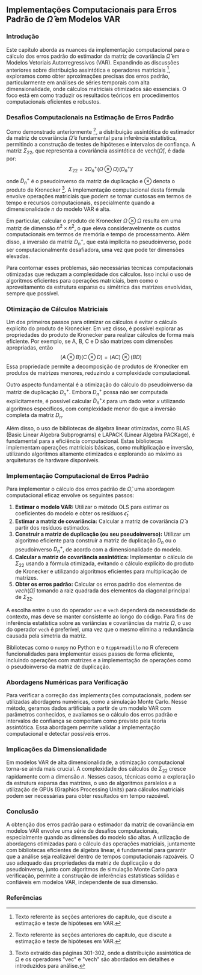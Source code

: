## Implementações Computacionais para Erros Padrão de $\hat{\Omega}$ em Modelos VAR
### Introdução
Este capítulo aborda as nuances da implementação computacional para o cálculo dos erros padrão do estimador da matriz de covariância $\hat{\Omega}$ em Modelos Vetoriais Autorregressivos (VAR). Expandindo as discussões anteriores sobre distribuição assintótica e operadores matriciais [^1], exploramos como obter aproximações precisas dos erros padrão, particularmente em análises de séries temporais com alta dimensionalidade, onde cálculos matriciais otimizados são essenciais. O foco está em como traduzir os resultados teóricos em procedimentos computacionais eficientes e robustos.

### Desafios Computacionais na Estimação de Erros Padrão
Como demonstrado anteriormente [^1], a distribuição assintótica do estimador da matriz de covariância $\hat{\Omega}$ é fundamental para inferência estatística, permitindo a construção de testes de hipóteses e intervalos de confiança. A matriz $\Sigma_{22}$, que representa a covariância assintótica de $\text{vech}(\hat{\Omega})$, é dada por:
$$ \Sigma_{22} = 2 D_n^+ (\Omega \otimes \Omega) (D_n^+)' $$
onde $D_n^+$ é o pseudoinverso da matriz de duplicação e $\otimes$ denota o produto de Kronecker [^3]. A implementação computacional desta fórmula envolve operações matriciais que podem se tornar custosas em termos de tempo e recursos computacionais, especialmente quando a dimensionalidade $n$ do modelo VAR é alta.

Em particular, calcular o produto de Kronecker $\Omega \otimes \Omega$ resulta em uma matriz de dimensão $n^2 \times n^2$, o que eleva consideravelmente os custos computacionais em termos de memória e tempo de processamento. Além disso, a inversão da matriz $D_n^+$, que está implícita no pseudoinverso, pode ser computacionalmente desafiadora, uma vez que pode ter dimensões elevadas.

Para contornar esses problemas, são necessárias técnicas computacionais otimizadas que reduzam a complexidade dos cálculos. Isso inclui o uso de algoritmos eficientes para operações matriciais, bem como o aproveitamento da estrutura esparsa ou simétrica das matrizes envolvidas, sempre que possível.

### Otimização de Cálculos Matriciais
Um dos primeiros passos para otimizar os cálculos é evitar o cálculo explícito do produto de Kronecker. Em vez disso, é possível explorar as propriedades do produto de Kronecker para realizar cálculos de forma mais eficiente. Por exemplo, se A, B, C e D são matrizes com dimensões apropriadas, então
$$ (A \otimes B)(C \otimes D) = (AC) \otimes (BD) $$
Essa propriedade permite a decomposição de produtos de Kronecker em produtos de matrizes menores, reduzindo a complexidade computacional.

Outro aspecto fundamental é a otimização do cálculo do pseudoinverso da matriz de duplicação $D_n^+$. Embora $D_n^+$ possa não ser computada explicitamente, é possível calcular $D_n^+ x$ para um dado vetor $x$ utilizando algoritmos específicos, com complexidade menor do que a inversão completa da matriz $D_n$.

Além disso, o uso de bibliotecas de álgebra linear otimizadas, como BLAS (Basic Linear Algebra Subprograms) e LAPACK (Linear Algebra PACKage), é fundamental para a eficiência computacional. Estas bibliotecas implementam operações matriciais básicas, como multiplicação e inversão, utilizando algoritmos altamente otimizados e explorando ao máximo as arquiteturas de hardware disponíveis.

### Implementação Computacional de Erros Padrão
Para implementar o cálculo dos erros padrão de $\hat{\Omega}$, uma abordagem computacional eficaz envolve os seguintes passos:
1.  **Estimar o modelo VAR:** Utilizar o método OLS para estimar os coeficientes do modelo e obter os resíduos $\hat{\epsilon}_t$.
2.  **Estimar a matriz de covariância:** Calcular a matriz de covariância $\hat{\Omega}$ a partir dos resíduos estimados.
3.  **Construir a matriz de duplicação (ou seu pseudoinverso):** Utilizar um algoritmo eficiente para construir a matriz de duplicação $D_n$ ou o pseudoinverso $D_n^+$, de acordo com a dimensionalidade do modelo.
4.  **Calcular a matriz de covariância assintótica:** Implementar o cálculo de $\Sigma_{22}$ usando a fórmula otimizada, evitando o cálculo explícito do produto de Kronecker e utilizando algoritmos eficientes para multiplicação de matrizes.
5.  **Obter os erros padrão:** Calcular os erros padrão dos elementos de $vech(\hat{\Omega})$ tomando a raiz quadrada dos elementos da diagonal principal de $\Sigma_{22}$.

A escolha entre o uso do operador `vec` e `vech` dependerá da necessidade do contexto, mas deve se manter consistente ao longo do código. Para fins de inferência estatística sobre as variâncias e covariâncias da matriz $\Omega$, o uso do operador `vech` é preferível, uma vez que o mesmo elimina a redundância causada pela simetria da matriz.

Bibliotecas como o `numpy` no Python e o `RcppArmadillo` no R oferecem funcionalidades para implementar esses passos de forma eficiente, incluindo operações com matrizes e a implementação de operações como o pseudoinverso da matriz de duplicação.

### Abordagens Numéricas para Verificação
Para verificar a correção das implementações computacionais, podem ser utilizadas abordagens numéricas, como a simulação Monte Carlo. Nesse método, geramos dados artificiais a partir de um modelo VAR com parâmetros conhecidos, e avaliamos se o cálculo dos erros padrão e intervalos de confiança se comportam como previsto pela teoria assintótica. Essa abordagem permite validar a implementação computacional e detectar possíveis erros.

### Implicações da Dimensionalidade
Em modelos VAR de alta dimensionalidade, a otimização computacional torna-se ainda mais crucial. A complexidade dos cálculos de $\Sigma_{22}$ cresce rapidamente com a dimensão $n$. Nesses casos, técnicas como a exploração da estrutura esparsa das matrizes, o uso de algoritmos paralelos e a utilização de GPUs (Graphics Processing Units) para cálculos matriciais podem ser necessárias para obter resultados em tempo razoável.

### Conclusão
A obtenção dos erros padrão para o estimador da matriz de covariância em modelos VAR envolve uma série de desafios computacionais, especialmente quando as dimensões do modelo são altas. A utilização de abordagens otimizadas para o cálculo das operações matriciais, juntamente com bibliotecas eficientes de álgebra linear, é fundamental para garantir que a análise seja realizável dentro de tempos computacionais razoáveis.  O uso adequado das propriedades da matriz de duplicação e do pseudoinverso, junto com algoritmos de simulação Monte Carlo para verificação, permite a construção de inferências estatísticas sólidas e confiáveis em modelos VAR, independente de sua dimensão.
### Referências
[^1]: Texto referente às seções anteriores do capítulo, que discute a estimação e teste de hipóteses em VAR.
[^2]: Texto extraído da página 300, onde é introduzido o operador "vec".
[^3]: Texto extraído das páginas 301-302, onde a distribuição assintótica de $\Omega$ e os operadores "vec" e "vech" são abordados em detalhes e introduzidos para análise.
<!-- END -->
